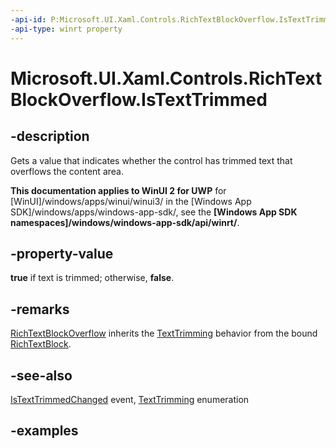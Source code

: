 ```yaml
---
-api-id: P:Microsoft.UI.Xaml.Controls.RichTextBlockOverflow.IsTextTrimmed
-api-type: winrt property
---
```


<!-- Property syntax.
public bool IsTextTrimmed { get; }
-->

# Microsoft.UI.Xaml.Controls.RichTextBlockOverflow.IsTextTrimmed

## -description

Gets a value that indicates whether the control has trimmed text that overflows the content area.

**This documentation applies to WinUI 2 for UWP** for [WinUI]/windows/apps/winui/winui3/ in the [Windows App SDK]/windows/apps/windows-app-sdk/, see the **[Windows App SDK namespaces]/windows/windows-app-sdk/api/winrt/**.

## -property-value

**true** if text is trimmed; otherwise, **false**.

## -remarks

[RichTextBlockOverflow](richtextblockoverflow.md) inherits the [TextTrimming](richtextblock_texttrimming.md) behavior from the bound [RichTextBlock](richtextblock.md).

## -see-also

[IsTextTrimmedChanged](richtextblockoverflow_istexttrimmedchanged.md) event, [TextTrimming](../microsoft.ui.xaml/texttrimming.md) enumeration

## -examples
